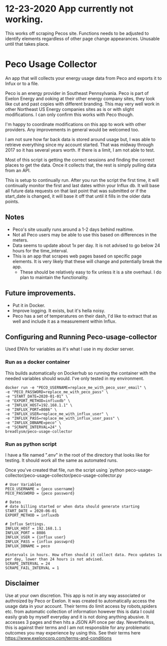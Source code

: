 # 12-23-2020 App currently not working. 
This works off scraping Pecos site. Functions needs to be adjusted to identify elements regardless of other page change appearances. Unusable until that takes place. 

# Peco Usage Collector


An app that will collects your energy usage data from Peco and exports it to Infux or to a file. 

Peco is an energy provider in Southeast Pennsylvania. Peco is part of Exelon Energy and ooking at their other energy company sites, they look like cut and past copies with different branding. This may very well work in other Northeast US Energy companies sites as is or with slight modifications. I can only confirm this works with Peco though. 

I'm happy to coordinate modifications on this app to work with other providers. Any improvements in general would be welcomed too. 

I am not sure how far back data is stored around usage but, I was able to retrieve everything since my account started. That was midway through 2017 so it has several years worth. If there is a limit, I am not able to test. 

Most of this script is getting the correct sessions and finding the correct places to get the data. Once it collects that, the rest is simply pulling data from an API. 

This is setup to continually run. After you run the script the first time, it will continually monitor the first and last dates within your Influx db. It will base all future data requests on that last point that was submitted or if the start_date is changed, it will base it off that until it fills in the older data points.

## Notes
- Peco's site usually runs around a 1-2 days behind realtime. 
- Not all Peco users may be able to use this based on differences in the meters. 
- Data seems to update about 1x per day. It is not advised to go below 24 hours for the time_interval. 
- This is an app that scrapes web pages based on specific page elements. It is very likely that these will change and potentially break the app. 
  - These should be relatively easy to fix unless it is a site overhaul. I do plan to maintain the functionality. 

## Future improvements.
- Put it in Docker. 
- Improve logging. It exists, but it's hella noisy. 
- Peco has a set of temperatures on their dash, I'd like to extract that as well and include it as a measurement within Influx. 


## Configuring and Running Peco-usage-collector
Used ENVs for variables as it's what I use in my docker server.
### Run as a docker container 
This builds automatically on Dockerhub so running the container with the needed variables should would. I've only tested in my environment. 
```shell
docker run -e "PECO_USERNAME=replace_me_with_peco_user_email" \
-e "PECO_PASSWORD=replace_me_with_peco_pass" \
-e "START_DATE=2020-01-01" \
-e "EXPORT_METHOD=influxdb" \
-e "INFLUX_HOST=192.168.1.1" \
-e "INFLUX_PORT=8086" \
-e "INFLUX_USER=replace_me_with_influx_user" \
-e "INFLUX_PASS=replace_me_with_influx_user_pass" \
-e "INFLUX_DBNAME=peco" \
-e "SCRAPE_INTERVAL=24" \
breadlysm/peco-usage-collector
```
### Run as python script
I have a file named ".env" in the root of the directory that looks like for testing. It should work all the same as automated runs. 

Once you've created that file, run the script using 
`python peco-usage-collector/peco-usage-collector/peco-usage-collector.py

```env
# User Variables
PECO_USERNAME = {peco username}
PECO_PASSWORD = {peco password}

# Dates
# date billing started or when data should generate starting
START_DATE = 2020-06-01
EXPORT_METHOD = influxdb

# Influx Settings. 
INFLUX_HOST = 192.168.1.1 
INFLUX_PORT = 8086
INFLUX_USER = {influx user} 
INFLUX_PASS = {influx passwprd}
INFLUX_DBNAME = peco 

#intervals in hours. How often should it collect data. Peco updates 1x per day, lower than 24 hours is not advised. 
SCRAPE_INTERVAL = 24 
SCRAPE_FAIL_INTERVAL = 1

```

## Disclaimer
Use at your own discretion. This app is not in any way associated or authroized by Peco or Exelon. It was created to automatically access the usage data in your account. Their terms do limit access by robots,spiders etc. from automatic collection of information however this is data I could easily grab by myself everyday and it is not doing anything abusive. It accesses 3 pages and then hits a JSON API once per day. Nevertheless, this is against their terms and I am not responsible for any problematic outcomes you may experience by using this. See their terms here https://www.exeloncorp.com/terms-and-conditions


